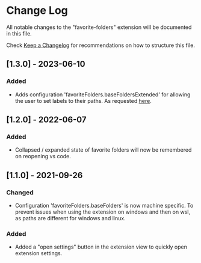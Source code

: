 # Change Log

All notable changes to the "favorite-folders" extension will be documented in this file.

Check [Keep a Changelog](http://keepachangelog.com/) for recommendations on how to structure this file.

## [1.3.0] - 2023-06-10
### Added
- Adds configuration 'favoriteFolders.baseFoldersExtended' for allowing the user to set labels to their paths. As requested [here](https://github.com/flawiddsouza/favorite-folders/issues/1).

## [1.2.0] - 2022-06-07
### Added
- Collapsed / expanded state of favorite folders will now be remembered on reopening vs code.

## [1.1.0] - 2021-09-26
### Changed
- Configuration 'favoriteFolders.baseFolders' is now machine specific. To prevent issues when using the extension on windows and then on wsl, as paths are different for windows and linux.

### Added
- Added a "open settings" button in the extension view to quickly open extension settings.
